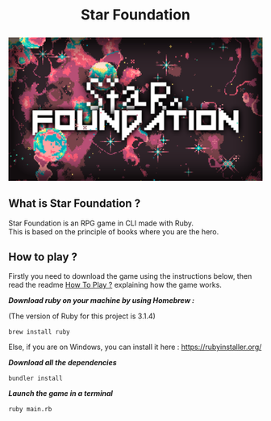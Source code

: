 # <p align="center">Star Foundation</p>

![Image](./images/star_foundation_logo.png)

## What is Star Foundation ?

Star Foundation is an RPG game in CLI made with Ruby.
<br>
This is based on the principle of books where you are the hero.

## How to play ?

Firstly you need to download the game using the instructions below, then read the readme [How To Play ?](how_to_play.md)
explaining how the game works.

**_Download ruby on your machine by using Homebrew :_**

(The version of Ruby for this project is 3.1.4)

```
brew install ruby
```

Else, if you are on Windows, you can install it here : https://rubyinstaller.org/

**_Download all the dependencies_**

```
bundler install
```

**_Launch the game in a terminal_**

```
ruby main.rb
```
